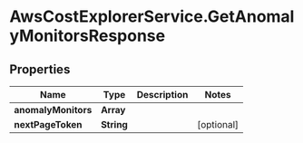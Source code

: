 # AwsCostExplorerService.GetAnomalyMonitorsResponse

## Properties

Name | Type | Description | Notes
------------ | ------------- | ------------- | -------------
**anomalyMonitors** | **Array** |  | 
**nextPageToken** | **String** |  | [optional] 


